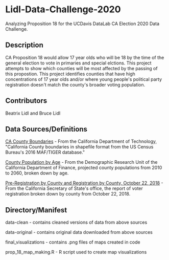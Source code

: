 # Lidl-Data-Challenge-2020
Analyzing Proposition 18 for the UCDavis DataLab CA Election 2020 Data Challenge.

## Description
CA Proposition 18 would allow 17 year olds who will be 18 by the time of the general election to vote in primaries and special elctions. This project attempts to show which counties will be most affected by the passing of this propostion. This project identifies counties that have high concentrations of 17 year olds and/or where young people's political party registration doesn't match the county's broader voting population. 

## Contributors
Beatrix Lidl and Bruce Lidl

## Data Sources/Definitions
[CA County Boundaries](https://data.ca.gov/dataset/ca-geographic-boundaries/resource/b0007416-a325-4777-9295-368ea6b710e6) - From the California Department of Technology, "California County boundaries in shapefile format from the US Census Bureau's 2016 MAF/TIGER database."

[County Population by Age](http://www.dof.ca.gov/Forecasting/Demographics/Projections/) - From the Demographic Research Unit of the California Department of Finance, projected county populations from 2010 to 2060, broken down by age. 

[Pre-Registration by County and Registration by County, October 22, 2018](https://www.sos.ca.gov/elections/report-registration/15-day-gen-2018) - From the California Secretary of State's office, the report of voter registration broken down by county from October 22, 2018. 

## Directory/Manifest
data-clean - contains cleaned versions of data from above sources

data-original - contains original data downloaded from above sources

final_visualizations - contains .png files of maps created in code

prop_18_map_making.R - R script used to create map visualizations
